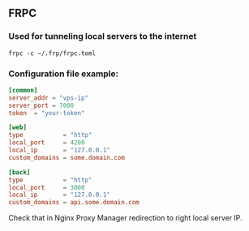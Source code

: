 ## FRPC
### Used for tunneling local servers to the internet
`frpc -c ~/.frp/frpc.toml`

### Configuration file example:
```toml
[common]
server_addr = "vps-ip"
server_port = 7000
token  = "your-token"

[web]
type           = "http"
local_port     = 4200
local_ip       = "127.0.0.1"
custom_domains = some.domain.com

[back]
type           = "http"
local_port     = 3000
local_ip       = "127.0.0.1"
custom_domains = api.some.domain.com
```

Check that in Nginx Proxy Manager redirection to right local server IP.
